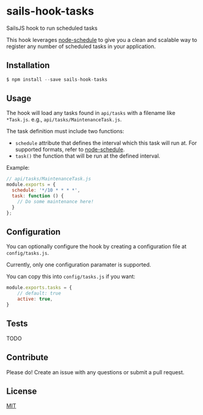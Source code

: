 # sails-hook-tasks
SailsJS hook to run scheduled tasks

This hook leverages [node-schedule](https://github.com/node-schedule/node-schedule) to give you a clean and scalable way to register any number of scheduled tasks in your application.

## Installation
```js
$ npm install --save sails-hook-tasks
```

## Usage

The hook will load any tasks found in `api/tasks` with a filename like `*Task.js`. e.g., `api/tasks/MaintenanceTask.js`.

The task definition must include two functions:

- `schedule` attribute that defines the interval which this task will run at. For supported formats, refer to [node-schedule](https://github.com/node-schedule/node-schedule#cron-style-scheduling.).
- `task()` the function that will be run at the defined interval.

Example:

```js
// api/tasks/MaintenanceTask.js
module.exports = {
  schedule: '*/10 * * * *',
  task: function () {
    // Do some maintenance here!
  }
};
```

## Configuration

You can optionally configure the hook by creating a configuration file at `config/tasks.js`.

Currently, only one configuration paramater is supported.

You can copy this into `config/tasks.js` if you want:

```js
module.exports.tasks = {
    // default: true
    active: true,
}
```

## Tests
TODO

## Contribute
Please do! Create an issue with any questions or submit a pull request.

## License
[MIT](https://github.com/servmetrics/sails-hook-tasks/blob/master/LICENSE)
